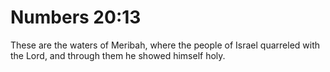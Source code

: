 # Numbers 20:13

These are the waters of Meribah, where the people of Israel quarreled with the Lord, and through them he showed himself holy.
